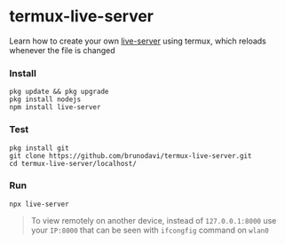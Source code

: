 
# termux-live-server
Learn how to create your own [live-server](https://github.com/tapio/live-server)
using termux, which reloads whenever the file is changed


### Install
    pkg update && pkg upgrade
    pkg install nodejs
    npm install live-server


### Test
    pkg install git
    git clone https://github.com/brunodavi/termux-live-server.git
    cd termux-live-server/localhost/


### Run
    npx live-server


> To view remotely on another device, instead of `127.0.0.1:8000`
> use your `IP:8000` that can be seen with `ifcongfig` command on `wlan0`
